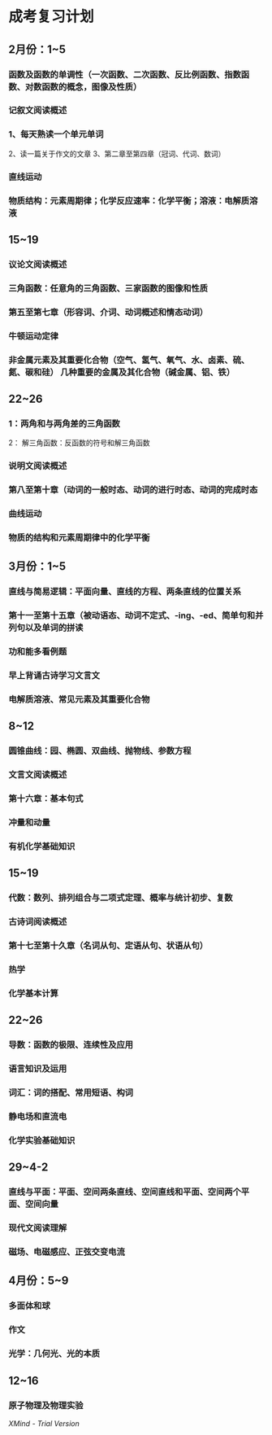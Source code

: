 # 成考复习计划

##  2月份：1~5

### 函数及函数的单调性（一次函数、二次函数、反比例函数、指数函数、对数函数的概念，图像及性质）

### 记叙文阅读概述

### 1、每天熟读一个单元单词                                  
2、读一篇关于作文的文章                            3、第二章至第四章（冠词、代词、数词）

### 直线运动

###  物质结构：元素周期律；化学反应速率：化学平衡；溶液：电解质溶液

##           15~19

### 议论文阅读概述

### 三角函数：任意角的三角函数、三家函数的图像和性质

###  第五至第七章（形容词、介词、动词概述和情态动词）

###  牛顿运动定律

### 非金属元素及其重要化合物（空气、氢气、氧气、水、卤素、硫、氮、碳和硅）                        几种重要的金属及其化合物（碱金属、铝、铁）

##          22~26

###  1：两角和与两角差的三角函数                         
2： 解三角函数：反函数的符号和解三角函数

###  说明文阅读概述

###  第八至第十章（动词的一般时态、动词的进行时态、动词的完成时态

###  曲线运动

### 物质的结构和元素周期律中的化学平衡

## 3月份：1~5

###  直线与简易逻辑：平面向量、直线的方程、两条直线的位置关系

### 第十一至第十五章（被动语态、动词不定式、-ing、-ed、简单句和并列句以及单词的拼读

###  功和能多看例题

###  早上背诵古诗学习文言文

###  电解质溶液、常见元素及其重要化合物

##            8~12

###  圆锥曲线：园、椭圆、双曲线、抛物线、参数方程

###  文言文阅读概述

###  第十六章：基本句式

### 冲量和动量

###  有机化学基础知识

##           15~19

### 代数：数列、排列组合与二项式定理、概率与统计初步、复数

###  古诗词阅读概述

###  第十七至第十久章（名词从句、定语从句、状语从句）

### 热学

### 化学基本计算

##          22~26

###  导数：函数的极限、连续性及应用

###  语言知识及运用

### 词汇：词的搭配、常用短语、构词

###  静电场和直流电 

###  化学实验基础知识

##         29~4-2

###  直线与平面：平面、空间两条直线、空间直线和平面、空间两个平面、空间向量

###  现代文阅读理解

### 

###  磁场、电磁感应、正弦交变电流

###  

##  4月份：5~9

###  多面体和球

###  作文

###  光学：几何光、光的本质

##          12~16

###  原子物理及物理实验

*XMind - Trial Version*